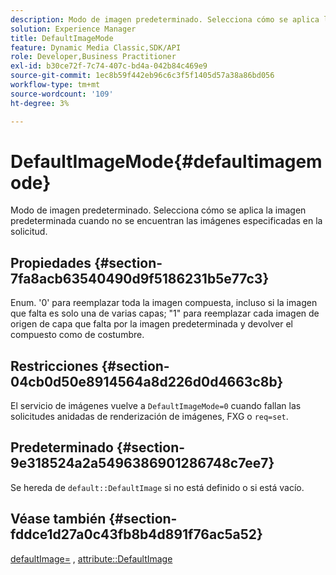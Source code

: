 ```yaml
---
description: Modo de imagen predeterminado. Selecciona cómo se aplica la imagen predeterminada cuando no se encuentran las imágenes especificadas en la solicitud.
solution: Experience Manager
title: DefaultImageMode
feature: Dynamic Media Classic,SDK/API
role: Developer,Business Practitioner
exl-id: b30ce72f-7c74-407c-bd4a-042b84c469e9
source-git-commit: 1ec8b59f442eb96c6c3f5f1405d57a38a86bd056
workflow-type: tm+mt
source-wordcount: '109'
ht-degree: 3%

---
```


# DefaultImageMode{#defaultimagemode}

Modo de imagen predeterminado. Selecciona cómo se aplica la imagen predeterminada cuando no se encuentran las imágenes especificadas en la solicitud.

## Propiedades {#section-7fa8acb63540490d9f5186231b5e77c3}

Enum. &#39;0&#39; para reemplazar toda la imagen compuesta, incluso si la imagen que falta es solo una de varias capas; &quot;1&quot; para reemplazar cada imagen de origen de capa que falta por la imagen predeterminada y devolver el compuesto como de costumbre.

## Restricciones {#section-04cb0d50e8914564a8d226d0d4663c8b}

El servicio de imágenes vuelve a `DefaultImageMode=0` cuando fallan las solicitudes anidadas de renderización de imágenes, FXG o `req=set`.

## Predeterminado {#section-9e318524a2a5496386901286748c7ee7}

Se hereda de `default::DefaultImage` si no está definido o si está vacío.

## Véase también {#section-fddce1d27a0c43fb8b4d891f76ac5a52}

[defaultImage=](../../../../../is-api/image-catalog/image-serving-api-ref/c-image-catalog-reference/c-attributes-reference/r-is-cat-defaultimage.md#reference-8e9900e129f54ed68462a3c2fc3bc433) ,  [attribute::DefaultImage](../../../../../is-api/http-ref/image-serving-api-ref/c-http-protocol-reference/c-command-reference/r-is-http-defaultimage.md#reference-209aa6ce830f490483412eb26af67fd2)
